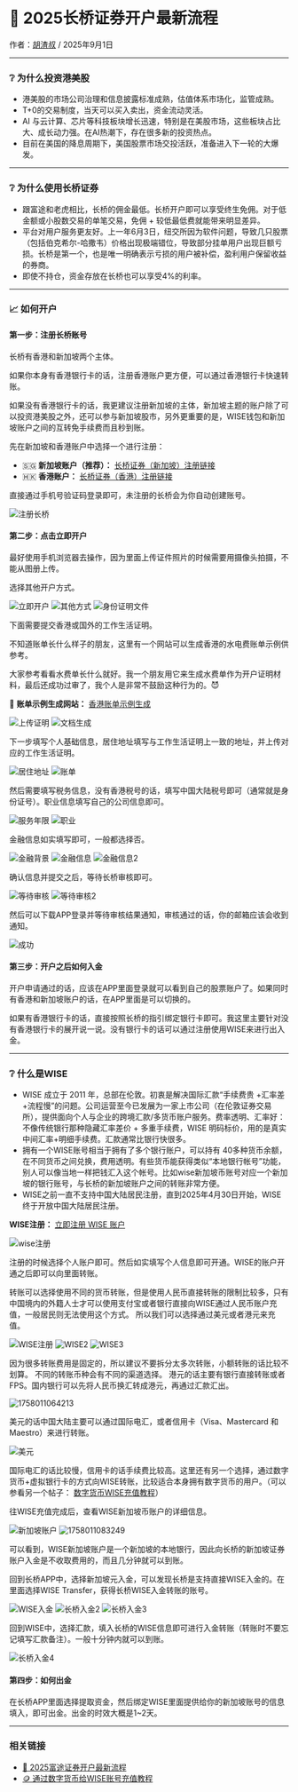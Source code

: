 # 🏦 2025长桥证券开户最新流程

作者：[胡渣叔](https://cashcow.click/author/keny/) / 2025年9月1日

---

### ❔ 为什么投资港美股

*   港美股的市场公司治理和信息披露标准成熟，估值体系市场化，监管成熟。
*   T+0的交易制度，当天可以买入卖出，资金流动灵活。
*   AI 与云计算、芯片等科技板块增长迅速，特别是在美股市场，这些板块占比大、成长动力强。在AI热潮下，存在很多新的投资热点。
*   目前在美国的降息周期下，美国股票市场交投活跃，准备进入下一轮的大爆发。

---

### ❔ 为什么使用长桥证券

*   跟富途和老虎相比，长桥的佣金最低。长桥开户即可以享受终生免佣。对于低金额或小股数交易的单笔交易，免佣 + 较低最低费就能带来明显差异。
*   平台对用户服务更友好。上一年6月3日，纽交所因为软件问题，导致几只股票（包括伯克希尔-哈撒韦）价格出现极端错位，导致部分挂单用户出现巨额亏损。长桥是第一个，也是唯一明确表示亏损的用户被补偿，盈利用户保留收益的券商。
*   即使不持仓，资金存放在长桥也可以享受4%的利率。

---

### 📈 如何开户

#### 第一步：注册长桥账号

长桥有香港和新加坡两个主体。

如果你本身有香港银行卡的话，注册香港账户更方便，可以通过香港银行卡快速转账。

如果没有香港银行卡的话，我更建议注册新加坡的主体，新加坡主题的账户除了可以投资港美股之外，还可以参与新加坡股市，另外更重要的是，WISE钱包和新加坡账户之间的互转免手续费而且秒到账。

先在新加坡和香港账户中选择一个进行注册：

*   🇸🇬 **新加坡账户（推荐）：** [长桥证券（新加坡）注册链接](https://activity.longbridge.sg/pages/longbridge_sg/8650/index.html?app_id=longbridge_sg&org_id=1&channel=SHMB00007&account_channel=lb_sg&invite-code=4XWBUN)
*   🇭🇰 **香港账户：** [长桥证券（香港）注册链接](https://longbridge.activity.wbrks.com/pages/longbridge/8864/index.html?app_id=longbridge&org_id=1&channel=HM002025&account_channel=lb&invite-code=4XWBUN)

直接通过手机号验证码登录即可，未注册的长桥会为你自动创建账号。

![注册长桥](./images/1758008974565_.jpg)

#### 第二步：点击立即开户

最好使用手机浏览器去操作，因为里面上传证件照片的时候需要用摄像头拍摄，不能从图册上传。

选择其他开户方式。

![立即开户](./images/1758009364114-e1758079886159.png)
![其他方式](./images/1758009921187-e1758079909823.png)
![身份证明文件](./images/1758010128403-scaled-e1758079946103.png)

下面需要提交香港或国外的工作生活证明。

不知道账单长什么样子的朋友，这里有一个网站可以生成香港的水电费账单示例供参考。

大家参考看看水费单长什么就好。我一个朋友用它来生成水费单作为开户证明材料，最后还成功过审了，我个人是非常不鼓励这种行为的。😈

📃 **账单示例生成网站：** [香港账单示例生成](https://mimicland.click/)

![上传证明](./images/1758010804744-scaled-e1758081468745.png)
![文档生成](./images/1758010935285-e1758081506134.png)

下一步填写个人基础信息，居住地址填写与工作生活证明上一致的地址，并上传对应的工作生活证明。

![居住地址](./images/1758010963445-scaled-e1758081537165.png)
![账单](./images/1758010968888-scaled-e1758081553725.png)

然后需要填写税务信息，没有香港税号的话，填写中国大陆税号即可（通常就是身份证号）。职业信息填写自己的公司信息即可。

![服务年限](./images/1758010976300-scaled-e1758081597443.png)
![职业](./images/1758010983299-scaled-e1758081686502.png)

金融信息如实填写即可，一般都选择否。

![金融背景](./images/1758010989494-scaled-e1758081717915.png)
![金融信息](./images/1758010993743-scaled-e1758081735623.png)
![金融信息2](./images/1758010999514-scaled-e1758081796930.png)

确认信息并提交之后，等待长桥审核即可。

![等待审核](./images/1758011009411-scaled-e1758081816408.png)
![等待审核2](./images/1758011014494-scaled-e1758081838690.png)

然后可以下载APP登录并等待审核结果通知，审核通过的话，你的邮箱应该会收到通知。

![成功](./images/1758011021496-e1758081860875.png)

#### 第三步：开户之后如何入金

开户申请通过的话，应该在APP里面登录就可以看到自己的股票账户了。如果同时有香港和新加坡账户的话，在APP里面是可以切换的。

如果有香港银行卡的话，直接按照长桥的指引绑定银行卡即可。我这里主要针对没有香港银行卡的展开说一说。没有银行卡的话可以通过注册使用WISE来进行出入金。

---

### ❔ 什么是WISE

*   WISE 成立于 2011 年，总部在伦敦。初衷是解决国际汇款“手续费贵 +汇率差+流程慢”的问题。公司运营至今已发展为一家上市公司（在伦敦证券交易所），提供面向个人与企业的跨境汇款/多货币账户服务。费率透明、汇率好：不像传统银行那种隐藏汇率差价 + 多重手续费，WISE 明码标价，用的是真实中间汇率+明细手续费。汇款通常比银行快很多。
*   拥有一个WISE账号相当于拥有了多个银行账户，可以持有 40多种货币余额，在不同货币之间兑换，费用透明。有些货币能获得类似“本地银行帐号”功能，别人可以像当地一样把钱汇入这个帐号。比如wise新加坡币账号对应一个新加坡的银行账号，与长桥的新加坡账户之间的转账非常方便。
*   WISE之前一直不支持中国大陆居民注册，直到2025年4月30日开始，WISE终于开放中国大陆居民注册。

**WISE注册：** [立即注册 WISE 账户](https://wise.com/invite/dic/zhifengc28)

![wise注册](./images/1758011037303-e1758081896867.png)

注册的时候选择个人账户即可。然后如实填写个人信息即可开通。WISE的账户开通之后即可以向里面转账。

转账可以选择使用不同的货币转账，但是使用人民币直接转账的限制比较多，只有中国境内的外籍人士才可以使用支付宝或者银行直接向WISE通过人民币账户充值，一般居民则无法使用这个方式。 所以我们可以选择通过美元或者港元来充值。

![WISE注册](./images/1758011044460-e1758081923350.png)
![WISE2](./images/1758011050264-e1758081948696.png)
![WISE3](./images/1758011057914-e1758081979202.png)

因为很多转账费用是固定的，所以建议不要拆分太多次转账，小额转账的话比较不划算。 不同的转账币种会有不同的渠道选择。 港元的话主要有银行直接转账或者FPS。国内银行可以先将人民币换汇转成港元，再通过汇款汇出。

![1758011064213](./images/1758011064213-e1758082105835.png)

美元的话中国大陆主要可以通过国际电汇，或者信用卡（Visa、Mastercard 和 Maestro）来进行转账。

![美元](./images/1758011069943-e1758082563707.png)

国际电汇的话比较慢，信用卡的话手续费比较高。这里还有另一个选择，通过数字货币+虚拟银行卡的方式向WISE转账，比较适合本身拥有数字货币的用户。（可以参看另一个帖子： [数字货币WISE充值教程](https://cashcow.click/finance/558/)）

往WISE充值完成后，查看WISE新加坡币账户的详细信息。

![新加坡账户](./images/1758011076366-e1758083664186.png)
![1758011083249](./images/1758011083249-e1758083697116.png)

可以看到，WISE新加坡账户是一个新加坡的本地银行，因此向长桥的新加坡证券账户入金是不收取费用的，而且几分钟就可以到账。

回到长桥APP中，选择新加坡元入金，可以发现长桥是支持直接WISE入金的。在里面选择WISE Transfer，获得长桥WISE入金转账的账号。

![WISE入金](./images/1758011090295-scaled-e1758102963704.png)
![长桥入金2](./images/1758011095381-scaled-e1758103028355.png)
![长桥入金3](./images/1758011102076-scaled-e1758103056207.png)

回到WISE中，选择汇款，填入长桥的WISE信息即可进行入金转账（转账时不要忘记填写汇款备注）。一般十分钟内就可以到账。

![长桥入金4](./images/1758011109688-e1758103156303.png)

#### 第四步：如何出金

在长桥APP里面选择提取资金，然后绑定WISE里面提供给你的新加坡账号的信息填入，即可出金。出金的时效大概是1~2天。

---

### 相关链接

*   [🏦 2025富途证券开户最新流程](https://cashcow.click/finance/555/)
*   [🪙 通过数字货币给WISE账号充值教程](https://cashcow.click/finance/558/)

